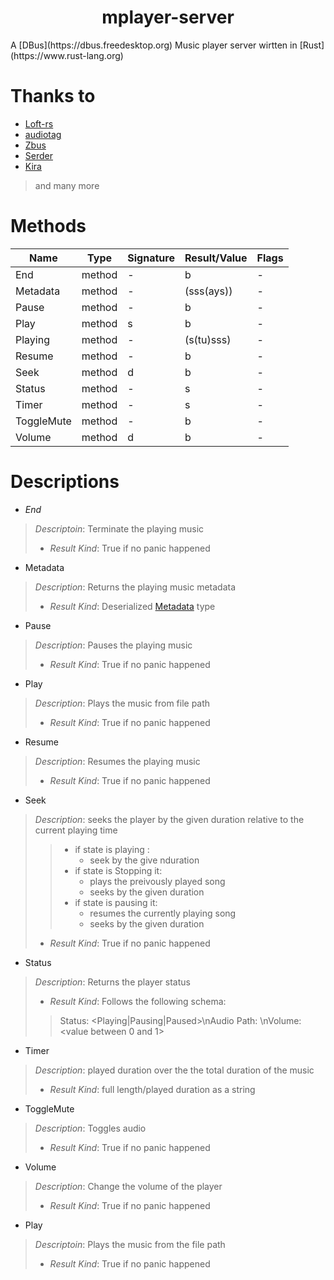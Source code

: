 <h1 align="center">mplayer-server</h1>
A [DBus](https://dbus.freedesktop.org) Music player server wirtten in [Rust](https://www.rust-lang.org)

# Thanks to
- [Loft-rs](https://github.com/Serial-ATA/lofty-rs)
- [audiotag](https://github.com/TianyiShi2001/audiotags)
- [Zbus](https://github.com/dbus2/zbus)
- [Serder](https://github.com/serde-rs/serde)
- [Kira](https://github.com/tesselode/kira)
> and many more 

# Methods
|Name       |Type  |Signature|Result/Value|Flags|
|-----------|------|---------|----------- |-----|
|End        |method| -       |b           |  -  |
|Metadata   |method| -       |(sss(ays))  |  -  |
|Pause      |method| -       |b           |  -  |
|Play       |method| s       |b           |  -  |
|Playing    |method| -       |(s(tu)sss)  |  -  |
|Resume     |method| -       |b           |  -  |
|Seek       |method| d       |b           |  -  |
|Status     |method| -       |s           |  -  |
|Timer      |method| -       |s           |  -  |
|ToggleMute |method| -       |b           |  -  |
|Volume     |method| d       |b           |  -  |
# Descriptions
- *End*
> _Descriptoin_: Terminate the playing music
> - _Result Kind_: True if no panic happened
- Metadata
> _Description_: Returns the playing music metadata
> - _Result Kind_: Deserialized [Metadata](./src/server.rs) type
- Pause
> _Description_: Pauses the playing music
> - _Result Kind_: True if no panic happened
- Play
> _Description_: Plays the music from file path
> - _Result Kind_: True if no panic happened
- Resume
> _Description_: Resumes the playing music
> - _Result Kind_: True if no panic happened
- Seek
> _Description_: seeks the player by the given duration relative to the current playing time
>> - if state is playing :
>> 	    - seek by the give nduration
>> - if state is Stopping it:
>> 	    - plays the preivously played song
>> 	    - seeks by the given duration
>> - if state is pausing it:
>> 	    - resumes the currently playing song 
>> 	    - seeks by the given duration
> - _Result Kind_: True if no panic happened
- Status
> _Description_: Returns the player status
> - _Result Kind_: Follows the following schema:
>> Status: <Playing|Pausing|Paused>\nAudio Path: <Path>\nVolume: <value between 0 and 1>
- Timer
> _Description_: played duration over the the total duration of the music 
> - _Result Kind_: full length/played duration as a string
- ToggleMute
> _Description_: Toggles audio
> - _Result Kind_: True if no panic happened
- Volume
> _Description_: Change the volume of the player
> - _Result Kind_: True if no panic happened
- Play
> _Descriptoin_: Plays the music from the file path
> - _Result Kind_: True if no panic happened
